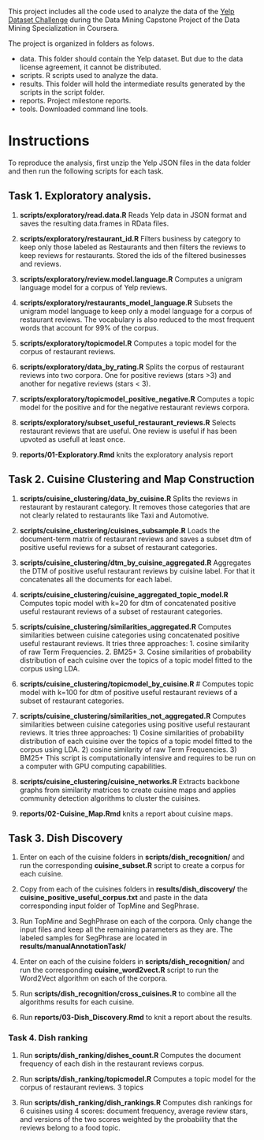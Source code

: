 This project includes all the code used to analyze the data of the [Yelp Dataset Challenge](http://www.yelp.com/dataset_challenge) during the Data Mining Capstone Project of the Data Mining Specialization in Coursera.

The project is organized in folders as folows.

- data. This folder should contain the Yelp dataset. But due to the data license agreement, it cannot be distributed.
- scripts. R scripts used to analyze the data.
- results. This folder will hold the intermediate results generated by the scripts in the script folder.
- reports. Project milestone reports.
- tools. Downloaded command line tools.

# Instructions

To reproduce the analysis, first unzip the Yelp JSON files in the data folder and then run the following scripts for each task.

## Task 1. Exploratory analysis.

1. **scripts/exploratory/read.data.R** Reads Yelp data in JSON format and saves the resulting data.frames in RData files.

2. **scripts/exploratory/restaurant_id.R** Filters business by category to keep only those labeled as Restaurants and then filters the reviews to keep reviews for restaurants. Stored the ids of the filtered businesses and reviews.

3. **scripts/exploratory/review.model.language.R** Computes a unigram language model for a corpus of Yelp reviews.

4. **scripts/exploratory/restaurants_model_language.R** Subsets the unigram model language to keep only a model language for a corpus of restaurant reviews. The vocabulary is also reduced to the most frequent words that account for 99% of the corpus.

5. **scripts/exploratory/topicmodel.R** Computes a topic model for the corpus of restaurant reviews.

6. **scripts/exploratory/data_by_rating.R** Splits the corpus of restaurant reviews into two corpora. One for positive reviews (stars >3) and another for negative reviews (stars < 3).

7. **scripts/exploratory/topicmodel_positive_negative.R** Computes a topic model for the positive and for the negative restaurant reviews corpora.

8. **scripts/exploratory/subset_useful_restaurant_reviews.R** Selects restaurant reviews that are useful. One review is useful if has been upvoted as usefull at least once.

9. **reports/01-Exploratory.Rmd** knits the exploratory analysis report 

## Task 2. Cuisine Clustering and Map Construction

1.  **scripts/cuisine_clustering/data_by_cuisine.R** Splits the reviews in restaurant by restaurant category. It removes those categories that are not clearly related to restaurants like Taxi and Automotive.

2.  **scripts/cuisine_clustering/cuisines_subsample.R** Loads the document-term matrix of restaurant reviews and saves a subset dtm of positive useful reviews for a subset of restaurant categories.

3. **scripts/cuisine_clustering/dtm_by_cuisine_aggregated.R** Aggregates the DTM of positive useful restaurant reviews by cuisine label. For that it concatenates all the documents for each label.

4. **scripts/cuisine_clustering/cuisine_aggregated_topic_model.R** Computes topic model with k=20 for dtm of concatenated positive useful restaurant reviews of a subset of restaurant categories.

5. **scripts/cuisine_clustering/similarities_aggregated.R** Computes similarities between cuisine categories using concatenated positive useful restaurant reviews. It tries three approaches: 1. cosine similarity of raw Term Frequencies. 2. BM25+ 3. Cosine similarities of probability distribution of each cuisine over the topics of a topic model fitted to the corpus using LDA.

6. **scripts/cuisine_clustering/topicmodel_by_cuisine.R** # Computes topic model with k=100 for dtm of positive useful restaurant reviews of a subset of restaurant categories.

7. **scripts/cuisine_clustering/similarities_not_aggregated.R** Computes similarities between cuisine categories using positive useful restaurant reviews. It tries three approaches: 1) Cosine similarities of probability distribution of each cuisine over the topics of a topic model fitted to the corpus using LDA. 2) cosine similarity of raw Term Frequencies. 3) BM25+ This script is computationally intensive and requires to be run on a computer with GPU computing capabilities.

8. **scripts/cuisine_clustering/cuisine_networks.R** Extracts backbone graphs from similarity matrices to create cuisine maps and applies community detection algorithms to cluster the cuisines.

9. **reports/02-Cuisine_Map.Rmd** knits a report about cuisine maps.

## Task 3. Dish Discovery

1. Enter on each of the cuisine folders in **scripts/dish_recognition/** and run the corresponding **cuisine_subset.R** script to create a corpus for each cuisine.

2. Copy from each of the cuisines folders in **results/dish_discovery/** the **cuisine_positive_useful_corpus.txt** and paste in the data corresponding input folder of TopMine and SegPhrase.

3. Run TopMine and SeghPhrase on each of the corpora. Only change the input files and keep all the remaining parameters as they are. The labeled samples for SegPhrase are located in **results/manualAnnotationTask/**

4. Enter on each of the cuisine folders in **scripts/dish_recognition/** and run the corresponding **cuisine_word2vect.R** script to run the Word2Vect algorithm on each of the corpora.

5. Run **scripts/dish_recognition/cross_cuisines.R** to combine all the algorithms results for each cuisine.

6. Run **reports/03-Dish_Discovery.Rmd** to knit a report about the results.

### Task 4. Dish ranking

1. Run **scripts/dish_ranking/dishes_count.R** Computes the document frequency of each dish in the restaurant reviews corpus.

2. Run **scripts/dish_ranking/topicmodel.R** Computes a topic model for the corpus of restaurant reviews. 3 topics
3. Run **scripts/dish_ranking/dish_rankings.R** Computes dish rankings for 6 cuisines using 4 scores: document frequency, average review stars, and versions of the two scores weighted by the probability that the reviews belong to a food topic.


